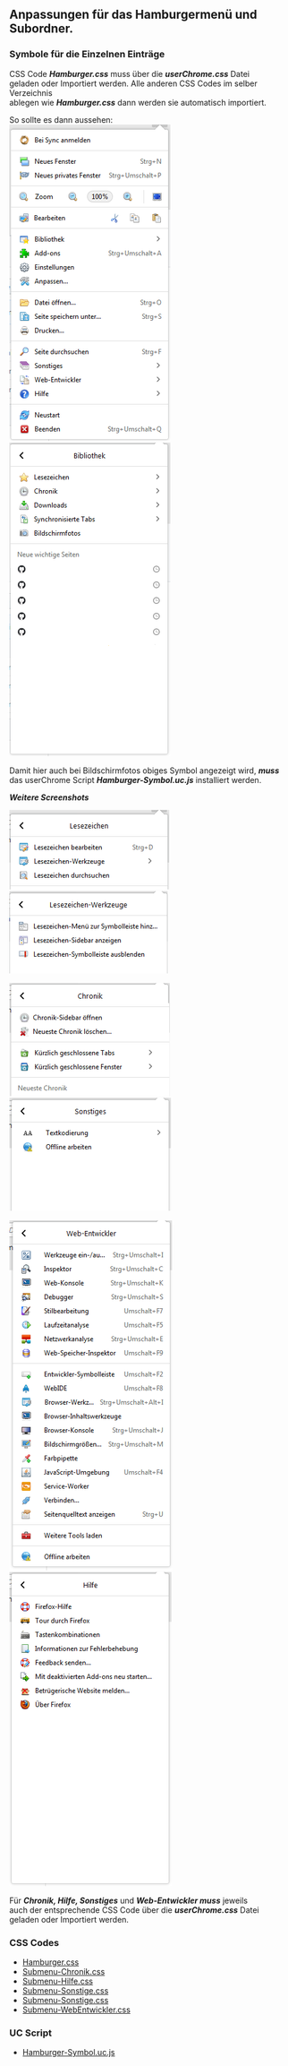 ## Anpassungen für das Hamburgermenü und Subordner. ##   

### Symbole für die Einzelnen Einträge ###

CSS Code ***Hamburger.css*** muss über die ***userChrome.css*** Datei   
geladen oder Importiert werden. Alle anderen CSS Codes im selber Verzeichnis     
ablegen wie ***Hamburger.css*** dann werden sie automatisch importiert.    

So sollte es dann aussehen:    
![Screenshot](Screeen-001.png)       ![Screenshot](Screeen-002.png)    

Damit hier auch bei Bildschirmfotos obiges Symbol angezeigt wird, ***muss***    
das userChrome Script ***Hamburger-Symbol.uc.js*** installiert werden.

***Weitere Screenshots***

![Screenshot](Screeen-003.png)       ![Screenshot](Screeen-004.png)    

![Screenshot](Screeen-005.png)       ![Screenshot](Screeen-007.png)  

![Screenshot](Screeen-006.png)       ![Screenshot](Screeen-008.png)  

Für ***Chronik, Hilfe, Sonstiges*** und ***Web-Entwickler muss*** jeweils    
auch der entsprechende CSS Code über die ***userChrome.css*** Datei   
geladen oder Importiert werden.    

### CSS Codes ###

* [Hamburger.css](https://github.com/Endor8/CSS/blob/master/Firefox/Hamburger-Panel/Hamburger.css)
* [Submenu-Chronik.css](https://github.com/Endor8/CSS/blob/master/Firefox/Hamburger-Panel/Submenu-Chronik.css)
* [Submenu-Hilfe.css](https://github.com/Endor8/CSS/blob/master/Firefox/Hamburger-Panel/Submenu-Hilfe.css)
* [Submenu-Sonstige.css](https://github.com/Endor8/CSS/blob/master/Firefox/Hamburger-Panel/Submenu-Sonstige.css)
* [Submenu-Sonstige.css](https://github.com/Endor8/CSS/blob/master/Firefox/Hamburger-Panel/Submenu-Titel.css)
* [Submenu-WebEntwickler.css](https://github.com/Endor8/CSS/blob/master/Firefox/Hamburger-Panel/Submenu-WebEntwickler.css)

### UC Script ###

* [Hamburger-Symbol.uc.js](https://github.com/Endor8/CSS/blob/master/Firefox/Hamburger-Panel/Hamburger-Symbol.uc.js)
